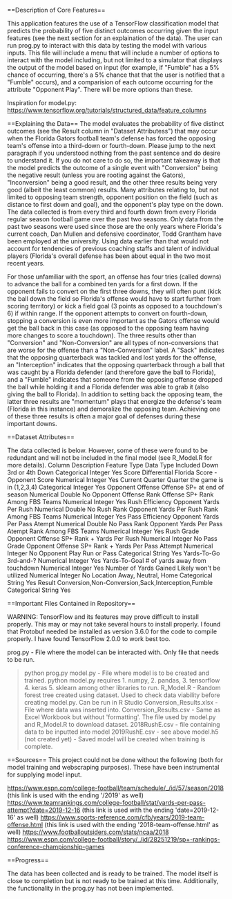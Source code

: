 ==Description of Core Features==

This application features the use of a TensorFlow classification model that predicts the probability of five distinct outcomes occurring given the input features (see the next section for an explaination of the data). The user can run prog.py to interact with this data by testing the model with various inputs. This file will include a menu that will include a number of options to interact with the model including, but not limited to a simulator that displays the output of the model based on input (for example, if "Fumble" has a 5% chance of occurring, there's a 5% chance that that the user is notified that a "Fumble" occurs), and a comparision of each outcome occurring for the attribute "Opponent Play". There will be more options than these. 

Inspiration for model.py: https://www.tensorflow.org/tutorials/structured_data/feature_columns

==Explaining the Data==
The model evaluates the probability of five distinct outcomes (see the Result column in "Dataset Attributess") that may occur when the Florida Gators football team's defense has forced the opposing team's offense into a third-down or fourth-down. 
Please jump to the next paragraph if you understood nothing from the past sentence and do desire to understand it. If you do not care to do so, the important takeaway is that the model predicts the outcome of a single event with "Conversion" being the negative result (unless you are rooting against the Gators), "Inconversion" being a good result, and the other three results being very good (albeit the least common) results.
Many attributes relating to, but not limited to opposing team strength, opponent position on the field (such as distance to first down and goal), and the opponent's play type on the down. The data collected is from every third and fourth down from every Florida regular season football game over the past two seasons. 
Only data from the past two seasons were used since those are the only years where Florida's current coach, Dan Mullen and defensive coordinator, Todd Grantham have been employed at the university. Using data earlier than that would not account for tendencies of previous coaching staffs and talent of individual players (Florida's overall defense has been about equal in the two most recent years. 

For those unfamiliar with the sport, an offense has four tries (called downs) to advance the ball for a combined ten yards for a first down. If the opponent fails to convert on the first three downs, they will often punt (kick the ball down the field so Florida's offense would have to start further from scoring territory) or kick a field goal (3 points as opposed to a touchdown's 6) if within range. If the opponent attempts to convert on fourth-down, stopping a conversion is even more important as the Gators offense would get the ball back in this case (as opposed to the opposing team having more changes to score a touchdown). The three results other than "Conversion" and "Non-Conversion" are all types of non-conversions that are worse for the offense than a "Non-Conversion" label. A "Sack" indicates that the opposing quarterback was tackled and lost yards for the offense, an "Interception" indicates that the opposing quarterback through a ball that was caught by a Florida defender (and therefore gave the ball to Florida), and a "Fumble" indicates that someone from the opposing offense dropped the ball while holding it and a Florida defender was able to grab it (also giving the ball to Florida). In addition to setting back the opposing team, the latter three results are "momentum" plays that energize the defense's team (Florida in this instance) and demoralize the opposing team. Achieving one of these three results is often a major goal of defenses during these important downs.

==Dataset Attributes==

The data collected is below. However, some of these were found to be redundant and will not be included in the final model (see R_Model.R for more details).
Column					Description						Feature Type	Data Type	Included
Down					3rd or 4th Down						Categorical	Integer		Yes
Score Differential			Florida Score - Opponent Score				Numerical	Integer		Yes
Current Quarter				Quarter the game is in (1,2,3,4)			Categorical	Integer		Yes
Opponent Offense 			Offense SP+ at end of season				Numerical	Double		No
Opponent Offense Rank			Offense SP+ Rank Among FBS Teams			Numerical	Integer		Yes
Rush Efficiency				Opponent Yards Per Rush					Numerical	Double		No
Rush Rank				Opponent Yards Per Rush Rank Among FBS Teams		Numerical	Integer		Yes
Pass Efficiency				Opponent Yards Per Pass Atempt				Numerical	Double		No
Pass Rank				Opponent Yards Per Pass Atempt Rank Among FBS Teams	Numerical	Integer		Yes
Rush Grade				Opponent Offense SP+ Rank + Yards Per Rush		Numerical	Integer		No
Pass Grade				Opponent Offense SP+ Rank + Yards Per Pass Attempt	Numerical	Integer		No
Opponent Play				Run or Pass						Categorical	String		Yes
Yards-To-Go				3rd-and-?						Numerical	Integer		Yes
Yards-To-Goal				# of yards away from touchdown				Numerical	Integer		Yes
Number of Yards Gained			Likely won't be utilized				Numerical	Integer		No
Location				Away, Neutral, Home					Categorical	String		Yes
Result					Conversion,Non-Conversion,Sack,Interception,Fumble	Categorical	String		Yes

==Important Files Contained in Repository==

WARNING: TensorFlow and its features may prove difficult to install properly. This may or may not take several hours to install properly. I found that Protobuf needed be installed as version 3.6.0 for the code to compile properly. I have found TensorFlow 2.0.0 to work best too.

prog.py - File where the model can be interacted with. Only file that needs to be run.
> python prog.py
model.py - File where model is to be created and trained.
> python model.py
> requires 1. numpy, 2. pandas, 3. tensorflow 4. keras 5. sklearn among other libraries to run.
R_Model.R - Random forest tree created using dataset. Used to check data viability before creating model.py.
> Can be run in R Studio
Conversion_Results.xlsx - File where data was inserted into.
Conversion_Results.csv - Same as Excel Workbook but without 'formatting'. The file used by model.py and R_Model.R to download dataset.
2018RushE.csv - file containing data to be inputted into model
2019RushE.csv - see above
model.h5 (not created yet) - Saved model will be created when training is complete.

==Sources==
This project could not be done without the following (both for model training and webscraping purposes). These have been instrumental for supplying model input.

https://www.espn.com/college-football/team/schedule/_/id/57/season/2018 (this link is used with the ending '/2019' as well)
https://www.teamrankings.com/college-football/stat/yards-per-pass-attempt?date=2019-12-16 (this link is used with the ending 'date=2019-12-16' as well)
https://www.sports-reference.com/cfb/years/2019-team-offense.html (this link is used with the ending '2018-team-offense.html' as well)
https://www.footballoutsiders.com/stats/ncaa/2018
https://www.espn.com/college-football/story/_/id/28251219/sp+-rankings-conference-championship-games

==Progress==

The data has been collected and is ready to be trained. The model itself is close to completion but is not ready to be trained at this time. Additionally, the functionality in the prog.py has not been implemented.
